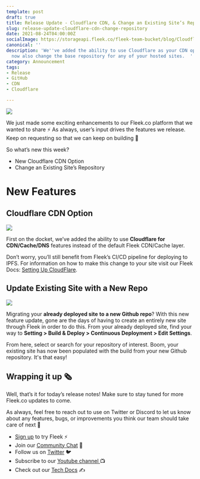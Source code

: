 ```yaml
---
template: post
draft: true
title: Release Update - Cloudflare CDN, & Change an Existing Site’s Repository
slug: release-update-cloudflare-cdn-change-repository
date: 2021-08-24T04:00:00Z
socialImage: https://storageapi.fleek.co/fleek-team-bucket/blog/Cloudflare-UpdateRepo/Cloudflare-NewRepo.png
canonical: ''
description: 'We''ve added the ability to use Cloudflare as your CDN option. You can
  now also change the base repository for any of your hosted sites.  '
category: Announcement
tags:
- Release
- GitHub
- CDN
- Cloudflare

---
```

![](https://storageapi.fleek.co/fleek-team-bucket/blog/Cloudflare-UpdateRepo/Cloudflare-NewRepo.png)

We just made some exciting enhancements to our Fleek.co platform that we wanted to share ⚡️ As always, user’s input drives the features we release. Keep on requesting so that we can keep on building 🚀

So what’s new this week?

* New Cloudflare CDN Option
* Change an Existing Site’s Repository

# New Features

## Cloudflare CDN Option

![](https://storageapi.fleek.co/fleek-team-bucket/blog/Cloudflare-UpdateRepo/cloudflare2.png)

First on the docket, we’ve added the ability to use **Cloudflare for CDN/Cache/DNS** features instead of the default Fleek CDN/Cache layer. 

Don’t worry, you’ll still benefit from Fleek’s CI/CD pipeline for deploying to IPFS. For information on how to make this change to your site visit our Fleek Docs: [Setting Up CloudFlare](https://docs.fleek.co/domain-management/custom-dns-domains/#setting-up-cloudflare).

## Update Existing Site with a New Repo

![](https://storageapi.fleek.co/fleek-team-bucket/blog/Cloudflare-UpdateRepo/NewRepo.gif)

Migrating your **already deployed site** **to a new Github repo**? With this new feature update, gone are the days of having to create an entirely new site through Fleek in order to do this. From your already deployed site, find your way to **Setting > Build & Deploy > Continuous Deployment > Edit Settings**. 

From here, select or search for your repository of interest. Boom, your existing site has now been populated with the build from your new Github repository. It's that easy!

## Wrapping it up 🗞️

Well, that’s it for today’s release notes! Make sure to stay tuned for more Fleek.co updates to come. 

As always, feel free to reach out to use on Twitter or Discord to let us know about any features, bugs, or improvements you think our team should take care of next 🤟

* [Sign up](https://app.fleek.co) to try Fleek ⚡️
* Join our [Community Chat](https://discord.com/invite/yVEcEzmrgm) 💬
* Follow us on [Twitter](https://twitter.com/FleekHQ) 🐦
* Subscribe to our [Youtube channel ](https://www.youtube.com/channel/UCBzlwYM0JjZpjDZ52-SLUmw)📺
* Check out our [Tech Docs](https://docs.fleek.co/) ✍️
